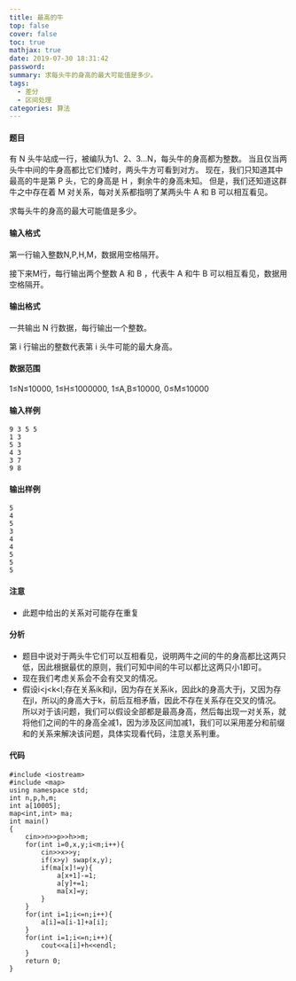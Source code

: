 ```yaml
---
title: 最高的牛
top: false
cover: false
toc: true
mathjax: true
date: 2019-07-30 18:31:42
password:
summary: 求每头牛的身高的最大可能值是多少。
tags: 
  - 差分 
  - 区间处理
categories: 算法
---
```


#### 题目

有 N 头牛站成一行，被编队为1、2、3…N，每头牛的身高都为整数。
当且仅当两头牛中间的牛身高都比它们矮时，两头牛方可看到对方。
现在，我们只知道其中最高的牛是第 P 头，它的身高是 H ，剩余牛的身高未知。
但是，我们还知道这群牛之中存在着 M 对关系，每对关系都指明了某两头牛 A 和 B 可以相互看见。

求每头牛的身高的最大可能值是多少。

#### 输入格式
第一行输入整数N,P,H,M，数据用空格隔开。

接下来M行，每行输出两个整数 A 和 B ，代表牛 A 和牛 B 可以相互看见，数据用空格隔开。

#### 输出格式
一共输出 N 行数据，每行输出一个整数。

第 i 行输出的整数代表第 i 头牛可能的最大身高。

#### 数据范围
1≤N≤10000,
1≤H≤1000000,
1≤A,B≤10000,
0≤M≤10000

#### 输入样例

    9 3 5 5
    1 3
    5 3
    4 3
    3 7
    9 8

#### 输出样例

    5
    4
    5
    3
    4
    4
    5
    5
    5

#### 注意
 - 此题中给出的关系对可能存在重复

#### 分析
 - 题目中说对于两头牛它们可以互相看见，说明两牛之间的牛的身高都比这两只低，因此根据最优的原则，我们可知中间的牛可以都比这两只小1即可。
 - 现在我们考虑关系会不会有交叉的情况。
 - 假设i<j<k<l;存在关系ik和jl，因为存在关系ik，因此k的身高大于j，又因为存在jl，所以j的身高大于k，前后互相矛盾，因此不存在关系存在交叉的情况。
所以对于该问题，我们可以假设全部都是最高身高，然后每出现一对关系，就将他们之间的牛的身高全减1，因为涉及区间加减1，我们可以采用差分和前缀和的关系来解决该问题，具体实现看代码，注意关系判重。

#### 代码

```
#include <iostream>
#include <map>
using namespace std;
int n,p,h,m;
int a[10005];
map<int,int> ma;
int main()
{
	cin>>n>>p>>h>>m;
	for(int i=0,x,y;i<m;i++){
		cin>>x>>y;
		if(x>y) swap(x,y);
		if(ma[x]!=y){
			a[x+1]-=1;
			a[y]+=1;
			ma[x]=y;
		}	
	}
	for(int i=1;i<=n;i++){
		a[i]=a[i-1]+a[i];
	}
	for(int i=1;i<=n;i++){
		cout<<a[i]+h<<endl;
	}
	return 0;
}
```
